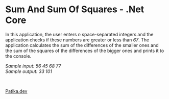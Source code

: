 # Sum And Sum Of Squares - .Net Core
In this application, the user enters *n* space-separated integers and the application checks if these numbers are greater or less than *67*. The application calculates the sum of the differences of the smaller ones and the sum of the squares of the differences of the bigger ones and prints it to the console.
</br>

*Sample input: 56 45 68 77* </br>
*Sample output: 33 101*

</br>

[Patika.dev](https://app.patika.dev/)